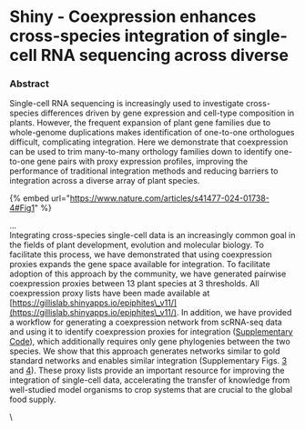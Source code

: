 # Shiny - Coexpression enhances cross-species integration of single-cell RNA sequencing across diverse



### Abstract <a href="#abs1" id="abs1"></a>

Single-cell RNA sequencing is increasingly used to investigate cross-species differences driven by gene expression and cell-type composition in plants. However, the frequent expansion of plant gene families due to whole-genome duplications makes identification of one-to-one orthologues difficult, complicating integration. Here we demonstrate that coexpression can be used to trim many-to-many orthology families down to identify one-to-one gene pairs with proxy expression profiles, improving the performance of traditional integration methods and reducing barriers to integration across a diverse array of plant species.

{% embed url="https://www.nature.com/articles/s41477-024-01738-4#Fig1" %}

...\
Integrating cross-species single-cell data is an increasingly common goal in the fields of plant development, evolution and molecular biology. To facilitate this process, we have demonstrated that using coexpression proxies expands the gene space available for integration. To facilitate adoption of this approach by the community, we have generated pairwise coexpression proxies between 13 plant species at 3 thresholds. All coexpression proxy lists have been made available at [https://gillislab.shinyapps.io/epiphites\_v11/](https://gillislab.shinyapps.io/epiphites\_v11/). In addition, we have provided a workflow for generating a coexpression network from scRNA-seq data and using it to identify coexpression proxies for integration ([Supplementary Code](https://www.nature.com/articles/s41477-024-01738-4#MOESM3)), which additionally requires only gene phylogenies between the two species. We show that this approach generates networks similar to gold standard networks and enables similar integration (Supplementary Figs. [3](https://www.nature.com/articles/s41477-024-01738-4#MOESM1) and [4](https://www.nature.com/articles/s41477-024-01738-4#MOESM1)). These proxy lists provide an important resource for improving the integration of single-cell data, accelerating the transfer of knowledge from well-studied model organisms to crop systems that are crucial to the global food supply.

\


